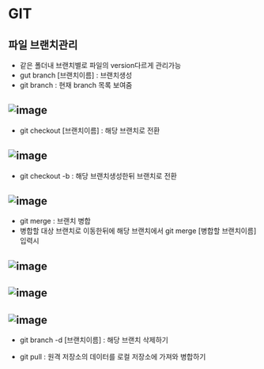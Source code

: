 # GIT

## 파일 브랜치관리
- 같은 폴더내 브랜치별로 파일의 version다르게 관리가능
- gut branch [브랜치이름] : 브랜치생성
- git branch : 현재 branch 목록 보여줌
## ![image](https://user-images.githubusercontent.com/54635552/182181143-a3903b7b-04fc-4fef-9fbd-91418dffb25c.png)

- git checkout [브랜치이름] : 해당 브랜치로 전환
## ![image](https://user-images.githubusercontent.com/54635552/182181331-cd0d4676-0a05-48ef-9689-947889c4e05f.png)

- git checkout -b <branch> : 해당 브랜치생성한뒤 브랜치로 전환
## ![image](https://user-images.githubusercontent.com/54635552/182181420-38b0254f-5207-45f3-8c50-6b2698dff011.png)

- git merge : 브랜치 병합
- 병합할 대상 브랜치로 이동한뒤에 해당 브랜치에서 git merge [병합할 브랜치이름] 입력시 
## ![image](https://user-images.githubusercontent.com/54635552/182181826-3c4d188e-4fd8-498a-bb68-9da3d49088ad.png)
## ![image](https://user-images.githubusercontent.com/54635552/182181842-fe78a296-afa1-44de-a842-dd00427ef963.png)
## ![image](https://user-images.githubusercontent.com/54635552/182182159-3cddb221-f902-4343-a6ba-a0056d929f23.png)
 
- git branch -d [브랜치이름] : 해당 브랜치 삭제하기

 - git pull : 원격 저장소의 데이터를 로컬 저장소에 가져와 병합하기

